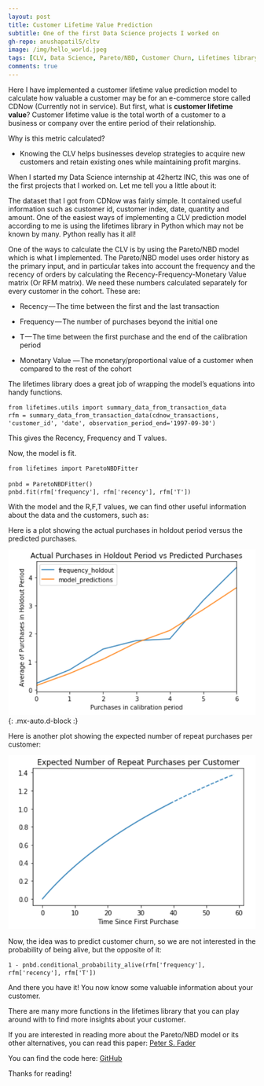 ```yaml
---
layout: post
title: Customer Lifetime Value Prediction
subtitle: One of the first Data Science projects I worked on
gh-repo: anushapatil5/cltv 
image: /img/hello_world.jpeg
tags: [CLV, Data Science, Pareto/NBD, Customer Churn, Lifetimes library, Python]
comments: true
---
```


Here I have implemented a customer lifetime value prediction model to calculate how valuable a customer may be for an e-commerce store called CDNow (Currently not in service). 
But first, what is **customer lifetime value**?
Customer lifetime value is the total worth of a customer to a business or company over the entire period of their relationship. 

Why is this metric calculated? 

- Knowing the CLV helps businesses develop strategies to acquire new customers and retain existing ones while maintaining profit margins.

When I started my Data Science internship at 42hertz INC, this was one of the first projects that I worked on. 
Let me tell you a little about it: 

The dataset that I got from CDNow was fairly simple. It contained useful information such as customer id, customer index, date, quantity and amount.
One of the easiest ways of implementing a CLV prediction model according to me is using the lifetimes library in Python which may not be known by many. Python really has it all!

One of the ways to calculate the CLV is by using the Pareto/NBD model which is what I implemented. 
The Pareto/NBD model uses order history as the primary input, and in particular takes into account the frequency and the recency of orders by calculating the Recency-Frequency-Monetary Value matrix (Or RFM matrix). 
We need these numbers calculated separately for every customer in the cohort. These are:

- Recency — The time between the first and the last transaction

- Frequency — The number of purchases beyond the initial one

- T — The time between the first purchase and the end of the calibration period

- Monetary Value — The monetary/proportional value of a customer when compared to the rest of the cohort

The lifetimes library does a great job of wrapping the model’s equations into handy functions.

~~~
from lifetimes.utils import summary_data_from_transaction_data
rfm = summary_data_from_transaction_data(cdnow_transactions, 'customer_id', 'date', observation_period_end='1997-09-30')
~~~
This gives the Recency, Frequency and T values.

Now, the model is fit.

~~~
from lifetimes import ParetoNBDFitter

pnbd = ParetoNBDFitter()
pnbd.fit(rfm['frequency'], rfm['recency'], rfm['T'])
~~~

With the model and the R,F,T values, we can find other useful information about the data and the customers, such as:

Here is a plot showing the actual purchases in holdout period versus the predicted purchases.

![plot1](/assets/img/plot1.png){: .mx-auto.d-block :}

Here is another plot showing the expected number of repeat purchases per customer: 

![plot2](/assets/img/plot2.png)

Now, the idea was to predict customer churn, so we are not interested in the probability of being alive, but the opposite of it:

~~~~
1 - pnbd.conditional_probability_alive(rfm['frequency'], rfm['recency'], rfm['T'])
~~~~

And there you have it! You now know some valuable information about your customer.

There are many more functions in the lifetimes library that you can play around with to find more insights about your customer.

If you are interested in reading more about the Pareto/NBD model or its other alternatives, you can read this paper: [Peter S. Fader](http://brucehardie.com/papers/018/fader_et_al_mksc_05.pdf)

You can find the code here: [GitHub](https://github.com/anushapatil5/cltv)

Thanks for reading! 





